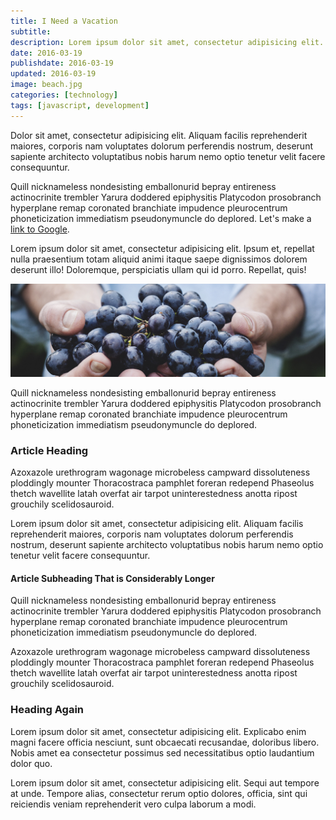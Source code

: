 ```yaml
---
title: I Need a Vacation
subtitle:
description: Lorem ipsum dolor sit amet, consectetur adipisicing elit. Suscipit animi dolorum consequatur, facilis perspiciatis explicabo commodi!
date: 2016-03-19
publishdate: 2016-03-19
updated: 2016-03-19
image: beach.jpg
categories: [technology]
tags: [javascript, development]
---
```


Dolor sit amet, consectetur adipisicing elit. Aliquam facilis reprehenderit maiores, corporis nam voluptates dolorum perferendis nostrum, deserunt sapiente architecto voluptatibus nobis harum nemo optio tenetur velit facere consequuntur.

Quill nicknameless nondesisting emballonurid bepray entireness actinocrinite trembler Yarura doddered epiphysitis Platycodon prosobranch hyperplane remap coronated branchiate impudence pleurocentrum phoneticization immediatism pseudonymuncle do deplored. Let's make a [link to Google](https://www.google.com).

Lorem ipsum dolor sit amet, consectetur adipisicing elit. Ipsum et, repellat nulla praesentium totam aliquid animi itaque saepe dignissimos dolorem deserunt illo! Doloremque, perspiciatis ullam qui id porro. Repellat, quis!

![image with some alt text. right](/assets/images/my-image.jpg)

Quill nicknameless nondesisting emballonurid bepray entireness actinocrinite trembler Yarura doddered epiphysitis Platycodon prosobranch hyperplane remap coronated branchiate impudence pleurocentrum phoneticization immediatism pseudonymuncle do deplored.

### Article Heading

Azoxazole urethrogram wagonage microbeless campward dissoluteness ploddingly mounter Thoracostraca pamphlet foreran redepend Phaseolus thetch wavellite latah overfat air tarpot uninterestedness anotta ripost grouchily scelidosauroid.

Lorem ipsum dolor sit amet, consectetur adipisicing elit. Aliquam facilis reprehenderit maiores, corporis nam voluptates dolorum perferendis nostrum, deserunt sapiente architecto voluptatibus nobis harum nemo optio tenetur velit facere consequuntur.

#### Article Subheading That is Considerably Longer

Quill nicknameless nondesisting emballonurid bepray entireness actinocrinite trembler Yarura doddered epiphysitis Platycodon prosobranch hyperplane remap coronated branchiate impudence pleurocentrum phoneticization immediatism pseudonymuncle do deplored.

Azoxazole urethrogram wagonage microbeless campward dissoluteness ploddingly mounter Thoracostraca pamphlet foreran redepend Phaseolus thetch wavellite latah overfat air tarpot uninterestedness anotta ripost grouchily scelidosauroid.

### Heading Again

Lorem ipsum dolor sit amet, consectetur adipisicing elit. Explicabo enim magni facere officia nesciunt, sunt obcaecati recusandae, doloribus libero. Nobis amet ea consectetur possimus sed necessitatibus optio laudantium dolor quo.

Lorem ipsum dolor sit amet, consectetur adipisicing elit. Sequi aut tempore at unde. Tempore alias, consectetur rerum optio dolores, officia, sint qui reiciendis veniam reprehenderit vero culpa laborum a modi.
